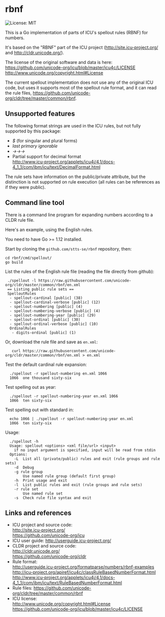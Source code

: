 # rbnf


![License: MIT](https://img.shields.io/badge/License-MIT-green.svg) <!--
[![GoDoc](https://godoc.org/github.com/stts-se/rbnf?status.svg)](https://godoc.org/github.com/stts-se/rbnf) [![Go Report Card](https://goreportcard.com/badge/github.com/stts-se/rbnf)](https://goreportcard.com/report/github.com/stts-se/rbnf) [![Build Status](https://travis-ci.org/stts-se/rbnf.svg?branch=master)] 
-->

This is a Go implementation of parts of ICU's spellout rules (RBNF) for numbers.

It's based on the "RBNF" part of the ICU project (http://site.icu-project.org/  and http://cldr.unicode.org/).

The license of the original software and data is here: https://github.com/unicode-org/icu/blob/master/icu4c/LICENSE http://www.unicode.org/copyright.html#License


The current spellout implementation does not use any of the original ICU code, but uses it supports most of the spellout rule format, and it can read the rule files, https://github.com/unicode-org/cldr/tree/master/common/rbnf.

## Unsupported features
The following format strings are used in the ICU rules, but not fully supported by this package:
* _$_ (for singular and plural forms)
* _last primary ignorable_
* _→→→_
*  Partial support for decimal format <br/>
http://www.icu-project.org/applets/icu4j/4.1/docs-4_1_1/com/ibm/icu/text/DecimalFormat.html

The rule sets have information on the public/private attribute, but the distinction is not supported on rule execution (all rules can be references as if they were public).


## Command line tool

There is a command line program for expanding numbers according to a CLDR rule file.

Here's an example, using the English rules.

You need to have Go >= 1.12 installed.

Start by cloning the `github.com/stts-se/rbnf` repository, then:

    cd rbnf/cmd/spellout/
    go build
    

List the rules of the English rule file (reading the file directly from github):

     ./spellout -l https://raw.githubusercontent.com/unicode-org/cldr/master/common/rbnf/en.xml
     == Listing public rule sets ==
     SpelloutRules
      - spellout-cardinal [public] (38)
      - spellout-cardinal-verbose [public] (12)
      - spellout-numbering [public] (4)
      - spellout-numbering-verbose [public] (4)
      - spellout-numbering-year [public] (29)
      - spellout-ordinal [public] (30)
      - spellout-ordinal-verbose [public] (10)
      OrdinalRules
       - digits-ordinal [public] (1)



Or, download the rule file and save as `en.xml`:

       curl https://raw.githubusercontent.com/unicode-org/cldr/master/common/rbnf/en.xml > en.xml
    

Test the default cardinal rule expansion:

      ./spellout -r spellout-numbering en.xml 1066
      1066	one thousand sixty-six

Test spelling out as year:

      ./spellout -r spellout-numbering-year en.xml 1066
      1066	ten sixty-six


Test spelling out with standard in:

      echo 1066 | ./spellout -r spellout-numbering-year en.xml
      1066	ten sixty-six

Usage:

      ./spellout -h
      Usage: spellout <options> <xml file/url> <input>
        if no input argument is specified, input will be read from stdin
      Options:
        -L	List all (private/public) rules and exit (rule groups and rule sets)
        -d	Debug
        -g rule group
          	Use named rule group (default first group)
        -h	Print usage and exit
        -l	List public rules and exit (rule groups and rule sets)
        -r rule set
          	Use named rule set
        -s	Check rule file syntax and exit










## Links and references
* ICU project and source code: <br/>
  http://site.icu-project.org/ <br/>
  https://github.com/unicode-org/icu
* ICU user guide: http://userguide.icu-project.org/
* CLDR project and source code: <br/>
  http://cldr.unicode.org/ <br/>
  https://github.com/unicode-org/cldr <br/>
* Rule format: <br/>
  http://userguide.icu-project.org/formatparse/numbers/rbnf-examples <br/>
  http://icu-project.org/apiref/icu4c/classRuleBasedNumberFormat.html   <br/>
  http://www.icu-project.org/applets/icu4j/4.1/docs-4_1_1/com/ibm/icu/text/RuleBasedNumberFormat.html 
* Rule files: https://github.com/unicode-org/cldr/tree/master/common/rbnf
* ICU license: <br/>
  http://www.unicode.org/copyright.html#License <br/>
  https://github.com/unicode-org/icu/blob/master/icu4c/LICENSE
